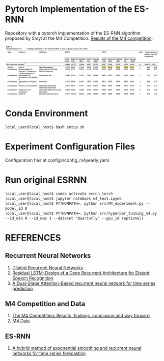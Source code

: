 # Pytorch Implementation of the ES-RNN
Repository with a pytorch implementation of the ES-RNN algorithm proposed by Smyl at the M4 Competition. [Results of the M4 competition](https://www.researchgate.net/publication/325901666_The_M4_Competition_Results_findings_conclusion_and_way_forward).

<p float="center">
  <img src="results/m4_results.png" width="800" />
</p>

# Conda Environment
```console
local_user@local_host$ bash setup.sh
```

# Experiment Configuration Files
Configuration fles at configs/config_m4yearly.yaml

# Run original ESRNN
```console
local_user@local_host$ conda activate esrnn_torch
local_user@local_host$ jupyter notebook m4_test.ipynb
local_user@local_host$ PYTHONPATH=. python src/M4_experiment.py --model_id 0
local_user@local_host$ PYTHONPATH=. python src/hyperpar_tunning_m4.py --id_min 0 --id_max 1 --dataset 'Quarterly' --gpu_id (optional)
```

# REFERENCES
## Recurrent Neural Networks
1. [Dilated Recurrent Neural Networks](https://papers.nips.cc/paper/6613-dilated-recurrent-neural-networks.pdf)
2. [Residual LSTM: Design of a Deep Recurrent Architecture for Distant Speech Recognition](https://arxiv.org/abs/1701.03360)
3. [A Dual-Stage Attention-Based recurrent neural network for time series prediction](https://arxiv.org/abs/1704.02971)

## M4 Competition and Data
1. [The M4 Competition: Results, findings, conclusion and way forward](https://www.researchgate.net/publication/325901666_The_M4_Competition_Results_findings_conclusion_and_way_forward)
5. [M4 Data](https://github.com/M4Competition/M4-methods/tree/master/Dataset)

## ES-RNN
1. [A hybrid method of exponential smoothing and recurrent neural networks for time series forecasting](https://www.sciencedirect.com/science/article/pii/S0169207019301153)
